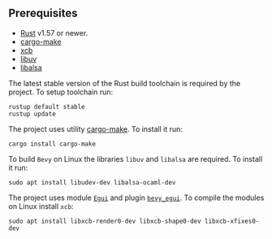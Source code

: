 ## Prerequisites

- [Rust](https://www.rust-lang.org/tools/install) v1.57 or newer.
- [cargo-make](https://github.com/sagiegurari/cargo-make)
- [xcb](https://xcb.freedesktop.org/)
- [libuv](https://github.com/libuv/libuv)
- [libalsa](https://www.alsa-project.org/wiki/Main_Page)

The latest stable version of the Rust build toolchain is required by the project. To setup toolchain run:

```
rustup default stable
rustup update
```

The project uses utility [cargo-make](https://github.com/sagiegurari/cargo-make). To install it run:

```
cargo install cargo-make
```

To build `Bevy` on Linux the libraries `libuv` and `libalsa` are required. To install it run:

```
sudo apt install libudev-dev libalsa-ocaml-dev
```

The project uses module [`Egui`](https://github.com/emilk/egui) and plugin [`bevy_egui`](https://github.com/mvlabat/bevy_egui). To compile the modules on Linux install `xcb`:

```
sudo apt install libxcb-render0-dev libxcb-shape0-dev libxcb-xfixes0-dev
```